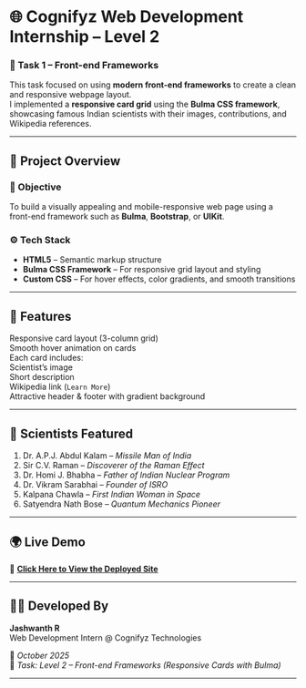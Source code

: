 # 🌐 Cognifyz Web Development Internship – Level 2  

### 🧠 Task 1 – Front-end Frameworks  
This task focused on using **modern front-end frameworks** to create a clean and responsive webpage layout.  
I implemented a **responsive card grid** using the **Bulma CSS framework**, showcasing famous Indian scientists with their images, contributions, and Wikipedia references.  

---

## 🚀 Project Overview  

### 🎯 Objective  
To build a visually appealing and mobile-responsive web page using a front-end framework such as **Bulma**, **Bootstrap**, or **UIKit**.  

### ⚙️ Tech Stack  
- **HTML5** – Semantic markup structure  
- **Bulma CSS Framework** – For responsive grid layout and styling  
- **Custom CSS** – For hover effects, color gradients, and smooth transitions  

---

## 🧩 Features  
 Responsive card layout (3-column grid)  
 Smooth hover animation on cards  
 Each card includes:  
 Scientist’s image  
 Short description  
 Wikipedia link (`Learn More`)  
 Attractive header & footer with gradient background  

---

## 🔬 Scientists Featured  
1. Dr. A.P.J. Abdul Kalam – *Missile Man of India*  
2. Sir C.V. Raman – *Discoverer of the Raman Effect*  
3. Dr. Homi J. Bhabha – *Father of Indian Nuclear Program*  
4. Dr. Vikram Sarabhai – *Founder of ISRO*  
5. Kalpana Chawla – *First Indian Woman in Space*  
6. Satyendra Nath Bose – *Quantum Mechanics Pioneer*  

---

## 🌍 Live Demo  
🔗 **[Click Here to View the Deployed Site](https://cognifyz-web-dev-internship-lvl2-ta.vercel.app/)**  

---

## 🧑‍💻 Developed By  
**Jashwanth R**  
Web Development Intern @ Cognifyz Technologies  

📅 *October 2025*  
💼 *Task: Level 2 – Front-end Frameworks (Responsive Cards with Bulma)*  

---


